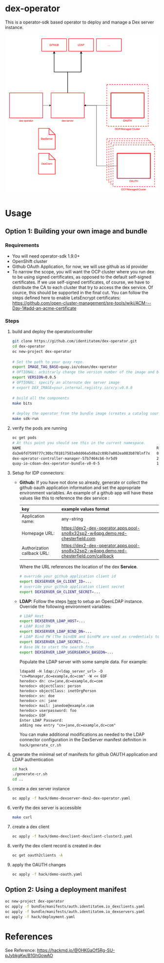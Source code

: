 # dex-operator

This is a operator-sdk based operator to deploy and manage a Dex server instance.

 ![component diagram](/docs/img/dex-component-diagram.png)

# Usage

## Option 1: Building your own image and bundle

### Requirements

* You will need operator-sdk 1.9.0+
* OpenShift cluster
* Github OAuth Application, for now, we will use github as id provider
* To narrow the scope, you will want the OCP cluster where you run dex to be using signed certificates, as opposed to the default self-signed certificates. If we use self-signed certificates, of course, we have to distribute the CA to each cluster that try to access the dex service. Of cource, this should be supported in the final cut. You can follow the steps defined here to enable LetsEncrypt certificates: https://github.com/open-cluster-management/sre-tools/wiki/ACM---Day-1#add-an-acme-certificate

### Steps

1. build and deploy the operator/controller

    ```bash
    git clone https://github.com/identitatem/dex-operator.git
    cd dex-operator
    oc new-project dex-operator

    # Set the path to your quay repo.
    export IMAGE_TAG_BASE=quay.io/cdoan/dex-operator
    # OPTIONAL: arbitrarly change the version number of the image and bundle.
    export VERSION=0.0.5
    # OPTIONAL: specify an alternate dex server image
    # export DEX_IMAGE=your.internal.registry.io/x/y:v0.0.0

    # build all the components
    make bits

    # deploy the operator from the bundle image (creates a catalog source). We can deploy the controller directly, but I started using the bundle and got used to it.
    make sdk-run
    ```

2. verify the pods are running

    ```bash
    oc get pods
    # At this point you should see this in the current namespace.
    NAME                                                              READY   STATUS      RESTARTS   AGE
    da3e6fd7599777c30bcf01817583a0dd66a5d8a2c09b7a802ea083b878lnf7x   0/1     Completed   0          25s
    dex-operator-controller-manager-57b7464cb6-hr5d9                  2/2     Running     0          16s
    quay-io-cdoan-dex-operator-bundle-v0-0-5                          1/1     Running     0          35s
    ```

3. Setup for IDP connectors:
    - **Github:**
      If you have not done so already, generate or collect the github oauth application information and set the appropriate environment variables. An example of a github app will have these values like this to reference the dex service :

        | key                         | example values format |
        |-----------------------------|-----------------------|
        | Application name:           | any-string |
        | Homepage URL:               | https://dex2-dex-operator.apps.pool-sno8x32sp2-w4qpg.demo.red-chesterfield.com |
        | Authorization callback URL: | https://dex2-dex-operator.apps.pool-sno8x32sp2-w4qpg.demo.red-chesterfield.com/callback |

        Where the URL references the location of the dex **Service**.

        ```bash
        # override your github application client id
        export DEXSERVER_GH_CLIENT_ID=...
        # override your github application client secret
        export DEXSERVER_GH_CLIENT_SECRET=...
        ```

    - **LDAP:**
        Follow the steps [here](https://medium.com/ibm-garage/how-to-host-and-deploy-an-openldap-sever-in-openshift-affab06a4365) to setup an OpenLDAP instance.
        Override the following environment variables:
        ```bash
        # LDAP Host
        export DEXSERVER_LDAP_HOST=...
        # LDAP Bind DN 
        export DEXSERVER_LDAP_BIND_DN=...
        # LDAP Bind PW (The bindDN and bindPW are used as credentials to search for users and passwords)
        export DEXSERVER_LDAP_SECRET=...
        # Base DN to start the search from
        export DEXSERVER_LDAP_USERSEARCH_BASEDN=...
        ```
        Populate the LDAP server with some sample data. For example:
        ```
        ldapadd -H ldap://<ldap_server_url> -D "cn=Manager,dc=example,dc=com" -W << EOF
        heredoc> dn: cn=jane,dc=example,dc=com
        heredoc> objectClass: person
        heredoc> objectClass: inetOrgPerson
        heredoc> sn: doe
        heredoc> cn: jane
        heredoc> mail: janedoe@example.com
        heredoc> userpassword: foo
        heredoc> EOF
        Enter LDAP Password:
        adding new entry "cn=jane,dc=example,dc=com"
        ```
        You can make additional modifications as needed to the LDAP connector configuration in the DexServer manifest definition in `hack/generate_cr.sh`

4. generate the minimal set of manifests for github OAUTH application and LDAP authentication

    ```bash
    cd hack
    ./generate-cr.sh
    cd ..
    ```

5. create a dex server instance

    ```bash
    oc apply -f hack/demo-dexserver-dex2-dex-operator.yaml
    ```

6. verify the dex server is accessible

   ```bash
   make curl
   ```

7. create a dex client

    ```bash
    oc apply -f hack/demo-dexclient-dexclient-cluster2.yaml
    ```

8. verify the dex client record is created in dex
   ```bash
   oc get oauth2clients -A
   ```

9.  apply the OAUTH changes

    ```bash
    oc apply -f hack/demo-oauth.yaml
    ```

## Option 2: Using a deployment manifest

```bash
oc new-project dex-operator
oc apply -f bundle/manifests/auth.identitatem.io_dexclients.yaml
oc apply -f bundle/manifests/auth.identitatem.io_dexservers.yaml
oc apply -f hack/deployment.yaml
```

# References

See Reference: https://hackmd.io/@0HKGaOf5Rg-SU-pJybkgKw/B1GhGowAO
